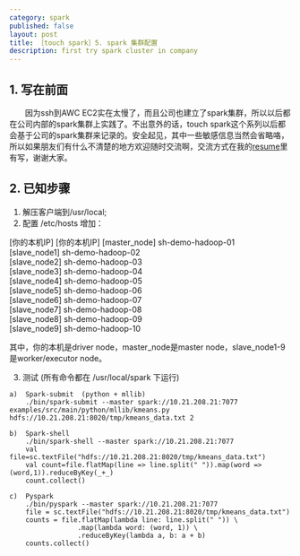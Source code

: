 ```yaml
---
category: spark
published: false
layout: post
title: ［touch spark］5. spark 集群配置
description: first try spark cluster in company
---  
```



##   
## 1. 写在前面  
　　因为ssh到AWC EC2实在太慢了，而且公司也建立了spark集群，所以以后都在公司内部的spark集群上实践了。不出意外的话，touch spark这个系列以后都会基于公司的spark集群来记录的。安全起见，其中一些敏感信息当然会省略咯，所以如果朋友们有什么不清楚的地方欢迎随时交流啊，交流方式在我的[resume](../resume/)里有写，谢谢大家。  

##   
## 2. 已知步骤  

1. 解压客户端到/usr/local;
2. 配置 /etc/hosts 增加：  

[你的本机IP]    [你的本机IP]
[master_node]    sh-demo-hadoop-01  
[slave_node1]    sh-demo-hadoop-02  
[slave_node2]    sh-demo-hadoop-03  
[slave_node3]    sh-demo-hadoop-04  
[slave_node4]    sh-demo-hadoop-05  
[slave_node5]    sh-demo-hadoop-06  
[slave_node6]    sh-demo-hadoop-07  
[slave_node7]    sh-demo-hadoop-08  
[slave_node8]    sh-demo-hadoop-09  
[slave_node9]    sh-demo-hadoop-10  

其中，你的本机是driver node，master_node是master node，slave_node1-9是worker/executor node。

3. 测试 (所有命令都在 /usr/local/spark 下运行)  

```
a)  Spark-submit  (python + mllib)
    ./bin/spark-submit --master spark://10.21.208.21:7077  examples/src/main/python/mllib/kmeans.py hdfs://10.21.208.21:8020/tmp/kmeans_data.txt 2

b)  Spark-shell
    ./bin/spark-shell --master spark://10.21.208.21:7077
	val file=sc.textFile("hdfs://10.21.208.21:8020/tmp/kmeans_data.txt")
	val count=file.flatMap(line => line.split(" ")).map(word => (word,1)).reduceByKey(_+_)
	count.collect() 

c)  Pyspark
    ./bin/pyspark --master spark://10.21.208.21:7077
 	file = sc.textFile("hdfs://10.21.208.21:8020/tmp/kmeans_data.txt")
	counts = file.flatMap(lambda line: line.split(" ")) \
             	 .map(lambda word: (word, 1)) \
             	 .reduceByKey(lambda a, b: a + b)
	counts.collect()
```  


